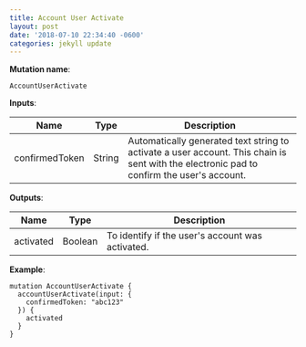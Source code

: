 ```yaml
---
title: Account User Activate
layout: post
date: '2018-07-10 22:34:40 -0600'
categories: jekyll update
---
```


**Mutation name**:

`AccountUserActivate`

**Inputs**:

Name | Type | Description
------- | ------- | ---------------
confirmedToken | String | Automatically generated text string to activate a user account. This chain is sent with the electronic pad to confirm the user's account.

**Outputs**:

Name | Type | Description
------- | ------- | ---------------
activated | Boolean | To identify if the user's account was activated.

**Example**:

```
mutation AccountUserActivate {
  accountUserActivate(input: {
    confirmedToken: "abc123"
  }) {
    activated
  }
}
```